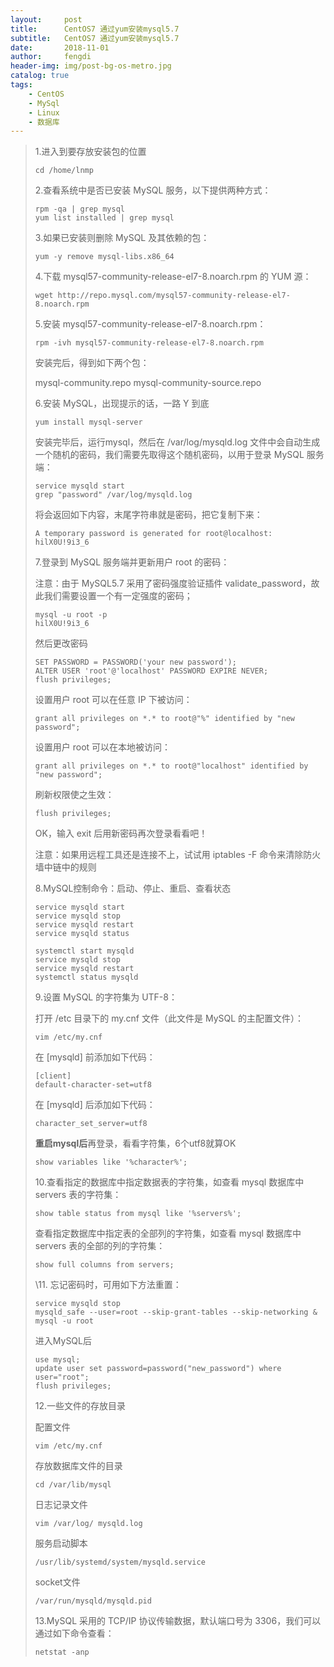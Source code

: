 ```yaml
---
layout:     post
title:      CentOS7 通过yum安装mysql5.7
subtitle:   CentOS7 通过yum安装mysql5.7
date:       2018-11-01
author:     fengdi
header-img: img/post-bg-os-metro.jpg
catalog: true
tags:
    - CentOS
    - MySql
    - Linux
    - 数据库
---
```


>1.进入到要存放安装包的位置
>
>```
>cd /home/lnmp
>```
>
> 
>
>2.查看系统中是否已安装 MySQL 服务，以下提供两种方式：
>
>```
>rpm -qa | grep mysql
>yum list installed | grep mysql
>```
>
> 
>
>3.如果已安装则删除 MySQL 及其依赖的包：
>
>```
>yum -y remove mysql-libs.x86_64
>```
>
> 
>
>4.下载 mysql57-community-release-el7-8.noarch.rpm 的 YUM 源：
>
>```
>wget http://repo.mysql.com/mysql57-community-release-el7-8.noarch.rpm
>```
>
> 
>
>5.安装 mysql57-community-release-el7-8.noarch.rpm：
>
>```
>rpm -ivh mysql57-community-release-el7-8.noarch.rpm
>```
>
>安装完后，得到如下两个包：
>
>mysql-community.repo
>mysql-community-source.repo
>
> 
>
>6.安装 MySQL，出现提示的话，一路 Y 到底
>
>```
>yum install mysql-server
>```
>
>安装完毕后，运行mysql，然后在  /var/log/mysqld.log 文件中会自动生成一个随机的密码，我们需要先取得这个随机密码，以用于登录 MySQL 服务端：
>
>```
>service mysqld start
>grep "password" /var/log/mysqld.log
>```
>
>将会返回如下内容，末尾字符串就是密码，把它复制下来：
>
>```
>A temporary password is generated for root@localhost: hilX0U!9i3_6
>```
>
> 
>
>7.登录到 MySQL 服务端并更新用户 root 的密码：
>
>注意：由于 MySQL5.7 采用了密码强度验证插件 validate_password，故此我们需要设置一个有一定强度的密码；
>
>```
>mysql -u root -p
>hilX0U!9i3_6
>```
>
>然后更改密码
>
>```
>SET PASSWORD = PASSWORD('your new password');
>ALTER USER 'root'@'localhost' PASSWORD EXPIRE NEVER;
>flush privileges;
>```
>
>设置用户 root 可以在任意 IP 下被访问：
>
>```
>grant all privileges on *.* to root@"%" identified by "new password";
>```
>
>设置用户 root 可以在本地被访问：
>
>```
>grant all privileges on *.* to root@"localhost" identified by "new password";
>```
>
>刷新权限使之生效：
>
>```
>flush privileges;
>```
>
>OK，输入 exit 后用新密码再次登录看看吧！
>
>注意：如果用远程工具还是连接不上，试试用 iptables -F   命令来清除防火墙中链中的规则
>
> 
>
>8.MySQL控制命令：启动、停止、重启、查看状态
>
>```
>service mysqld start
>service mysqld stop
>service mysqld restart
>service mysqld status
>
>systemctl start mysqld
>service mysqld stop
>service mysqld restart
>systemctl status mysqld
>```
>
> 
>
>9.设置 MySQL 的字符集为 UTF-8：
>
>打开 /etc 目录下的 my.cnf 文件（此文件是 MySQL 的主配置文件）：
>
>```
>vim /etc/my.cnf
>```
>
>在 [mysqld] 前添加如下代码：
>
>```
>[client]
>default-character-set=utf8
>```
>
>在 [mysqld] 后添加如下代码：
>
>```
>character_set_server=utf8
>```
>
>**重启mysql后**再登录，看看字符集，6个utf8就算OK
>
>```
>show variables like '%character%';
>```
>
> 
>
>10.查看指定的数据库中指定数据表的字符集，如查看 mysql 数据库中 servers 表的字符集：
>
>```
>show table status from mysql like '%servers%';
>```
>
>查看指定数据库中指定表的全部列的字符集，如查看 mysql 数据库中 servers 表的全部的列的字符集：
>
>```
>show full columns from servers;
>```
>
> 
>
>\11. 忘记密码时，可用如下方法重置：
>
>```
>service mysqld stop
>mysqld_safe --user=root --skip-grant-tables --skip-networking &
>mysql -u root
>```
>
>进入MySQL后
>
>```
>use mysql;
>update user set password=password("new_password") where user="root"; 
>flush privileges;
>```
>
> 
>
>12.一些文件的存放目录
>
>配置文件
>
>```
>vim /etc/my.cnf
>```
>
>存放数据库文件的目录
>
>```
>cd /var/lib/mysql
>```
>
>日志记录文件
>
>```
>vim /var/log/ mysqld.log
>```
>
>服务启动脚本
>
>```
>/usr/lib/systemd/system/mysqld.service
>```
>
>socket文件
>
>```
>/var/run/mysqld/mysqld.pid
>```
>
> 
>
>13.MySQL 采用的 TCP/IP 协议传输数据，默认端口号为 3306，我们可以通过如下命令查看：
>
>```
>netstat -anp
>```
